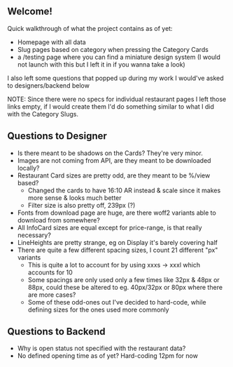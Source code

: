 ## Welcome!

Quick walkthrough of what the project contains as of yet:

- Homepage with all data
- Slug pages based on category when pressing the Category Cards
- a /testing page where you can find a miniature design system (I would not launch with this but I left it in if you wanna take a look)

I also left some questions that popped up during my work I would've asked to designers/backend below

NOTE: Since there were no specs for individual restaurant pages I left those links empty, if I would create them I'd do something similar to what I did with the Category Slugs.

## Questions to Designer

- Is there meant to be shadows on the Cards? They're very minor.
- Images are not coming from API, are they meant to be downloaded locally?
- Restaurant Card sizes are pretty odd, are they meant to be %/view based?
  - Changed the cards to have 16:10 AR instead & scale since it makes more sense & looks much better
  - Filter size is also pretty off, 239px (?)
- Fonts from download page are huge, are there woff2 variants able to download from somewhere?
- All InfoCard sizes are equal except for price-range, is that really necessary?
- LineHeights are pretty strange, eg on Display it's barely covering half
- There are quite a few different spacing sizes, I count 21 different "px" variants
  - This is quite a lot to account for by using xxxs -> xxxl which accounts for 10
  - Some spacings are only used only a few times like 32px & 48px or 88px, could these be altered to eg. 40px/32px or 80px where there are more cases?
  - Some of these odd-ones out I've decided to hard-code, while defining sizes for the ones used more commonly

## Questions to Backend

- Why is open status not specified with the restaurant data?
- No defined opening time as of yet? Hard-coding 12pm for now
